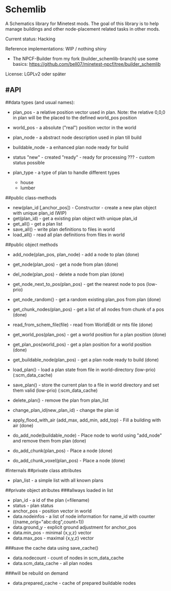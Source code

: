 # Schemlib
A Schematics library for Minetest mods.
The goal of this library is to help manage buildings and other node-placement related tasks in other mods.

Current status: Hacking

Reference implementations: WIP / nothing shiny

  - The NPCF-Builder from my fork (builder_schemlib-branch) use some basics: https://github.com/bell07/minetest-npcf/tree/builder_schemlib

License: LGPLv2 oder später

#API
----

##data types (and usual names):
  - plan_pos  - a relative position vector used in plan. Note: the relative 0,0,0 in plan will be the placed to the defined world_pos position
  - world_pos - a absolute ("real") position vector in the world

  - plan_node - a abstract node description used in plan till build
  - buildable_node - a enhanced plan node ready for build

  - status
  "new"    - created
  "ready"  - ready for processing
  ??? - custom status possible

  - plan_type - a type of plan to handle different types
    - house
    - lumber

##public class-methods
  - new(plan_id [,anchor_pos])    - Constructor - create a new plan object with unique plan_id (WIP)
  - get(plan_id)    - get a existing plan object with unique plan_id
  - get_all()       - get a plan list
  - save_all()      - write plan definitions to files in world
  - load_all()      - read all plan definitions from files in world

##public object methods
  - add_node(plan_pos, plan_node)  - add a node to plan   (done)
  - get_node(plan_pos)             - get a node from plan (done)
  - del_node(plan_pos)             - delete a node from plan (done)
  - get_node_next_to_pos(plan_pos) - get the nearest node to pos (low-prio)
  - get_node_random()              - get a random existing plan_pos from plan (done)
  - get_chunk_nodes(plan_pos)      - get a list of all nodes from chunk of a pos (done)

  - read_from_schem_file(file)     - read from WorldEdit or mts file (done)
  - get_world_pos(plan_pos)        - get a world position for a plan position (done)
  - get_plan_pos(world_pos)        - get a plan position for a world position (done)
  - get_buildable_node(plan_pos)   - get a plan node ready to build (done)
  - load_plan()                    - load a plan state from file in world-directory (low-prio) (:scm_data_cache)
  - save_plan()                    - store the current plan to a file in world directory and set them valid (low-prio) (:scm_data_cache)
  - delete_plan()                  - remove the plan from plan_list
  - change_plan_id(new_plan_id)    - change the plan id
  - apply_flood_with_air
       (add_max, add_min, add_top) - Fill a building with air (done)
  - do_add_node(buildable_node)    - Place node to world using "add_node" and remove them from plan (done)
  - do_add_chunk(plan_pos)         - Place a node (done)
  - do_add_chunk_voxel(plan_pos)   - Place a node (done)

#Internals
##private class attributes
  - plan_list - a simple list with all known plans

##private object atributes
###allways loaded in list
  - plan_id    - a id of the plan (=filename)
  - status     - plan status
  - anchor_pos - position vector in world
  - data.nodeinfos      - a list of node information for name_id with counter ({name_orig="abc:dcg",count=1})
  - data.ground_y       - explicit ground adjustment for anchor_pos
  - data.min_pos        - minimal {x,y,z} vector
  - data.max_pos        - maximal {x,y,z} vector

###save the cache data using save_cache()
  - data.nodecount      - count of nodes in scm_data_cache
  - data.scm_data_cache - all plan nodes

###will be rebuild on demand
  - data.prepared_cache - cache of prepared buildable nodes

